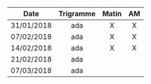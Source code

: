 |Date | Trigramme | Matin  | AM  |
|-----|:---------:|:------:|:---:|
| 31/01/2018 | ada |   X   |  X  |
| 07/02/2018 | ada |   X   |  X  |
| 14/02/2018 | ada |   X   |  X  |
| 21/02/2018 | ada |       |     |
| 07/03/2018 | ada |       |     |

